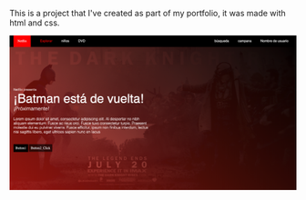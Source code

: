This is a project that I've created as part of my portfolio, it was made with html and css.

![alt text](https://github.com/mariocamaraf/netflix/blob/master/Screenshot-netflix.png)
